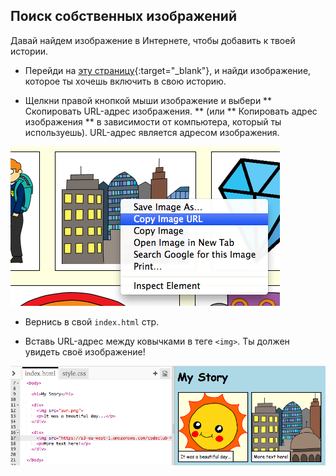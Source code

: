 ## Поиск собственных изображений

Давай найдем изображение в Интернете, чтобы добавить к твоей истории.

+ Перейди на [эту страницу](http://jumpto.cc/html-images){:target="_blank"}, и найди изображение, которое ты хочешь включить в свою историю.

+ Щелкни правой кнопкой мыши изображение и выбери ** Скопировать URL-адрес изображения. ** (или ** Копировать адрес изображения ** в зависимости от компьютера, который ты используешь). URL-адрес является адресом изображения.

![скриншот](images/story-url.png)

+ Вернись в свой ` index.html ` стр.

+ Вставь URL-адрес между ковычками в теге `<img>`. Ты должен увидеть своё изображение!

![скриншот](images/story-image.png)